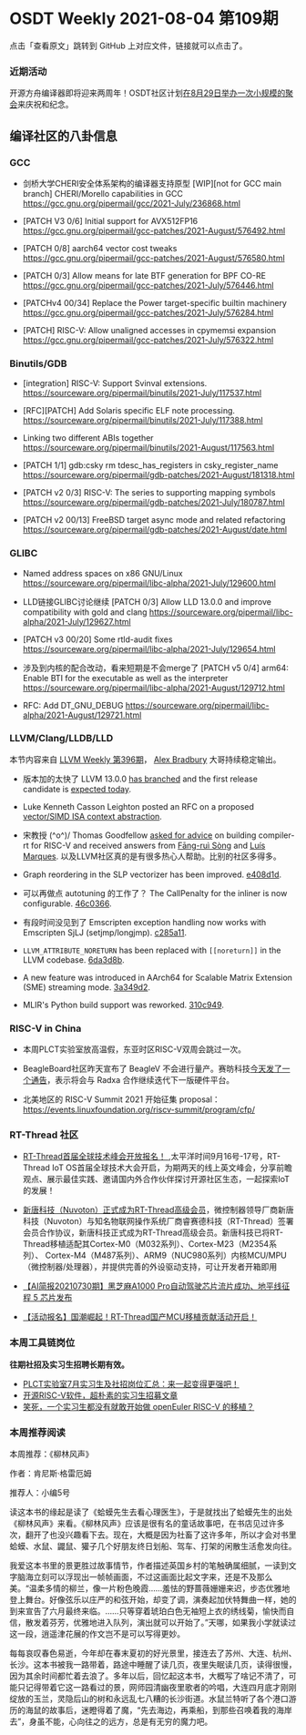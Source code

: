 # OSDT Weekly 2021-08-04 第109期

点击「查看原文」跳转到 GitHub 上对应文件，链接就可以点击了。

### 近期活动

开源方舟编译器即将迎来两周年！OSDT社区计划[在8月29日举办一次小规模的聚会](https://mp.weixin.qq.com/s/ispU9cQWhuFAcnHLUDpowg)来庆祝和纪念。

## 编译社区的八卦信息

### GCC

- 剑桥大学CHERI安全体系架构的编译器支持原型
  [WIP][not for GCC main branch] CHERI/Morello capabilities in GCC
  https://gcc.gnu.org/pipermail/gcc/2021-July/236868.html

- [PATCH V3 0/6] Initial support for AVX512FP16
  https://gcc.gnu.org/pipermail/gcc-patches/2021-August/576492.html

- [PATCH 0/8] aarch64 vector cost tweaks
  https://gcc.gnu.org/pipermail/gcc-patches/2021-August/576580.html

- [PATCH 0/3] Allow means for late BTF generation for BPF CO-RE
  https://gcc.gnu.org/pipermail/gcc-patches/2021-July/576446.html

- [PATCHv4 00/34] Replace the Power target-specific builtin machinery
  https://gcc.gnu.org/pipermail/gcc-patches/2021-July/576284.html

- [PATCH] RISC-V: Allow unaligned accesses in cpymemsi expansion
  https://gcc.gnu.org/pipermail/gcc-patches/2021-July/576322.html

### Binutils/GDB

- [integration] RISC-V: Support Svinval extensions.
  https://sourceware.org/pipermail/binutils/2021-July/117537.html

- [RFC][PATCH] Add Solaris specific ELF note processing.
  https://sourceware.org/pipermail/binutils/2021-July/117388.html

- Linking two different ABIs together
  https://sourceware.org/pipermail/binutils/2021-August/117563.html

- [PATCH 1/1] gdb:csky rm tdesc_has_registers in csky_register_name
  https://sourceware.org/pipermail/gdb-patches/2021-August/181318.html

- [PATCH v2 0/3] RISC-V: The series to supporting mapping symbols
  https://sourceware.org/pipermail/gdb-patches/2021-July/180787.html

- [PATCH v2 00/13] FreeBSD target async mode and related refactoring
  https://sourceware.org/pipermail/gdb-patches/2021-August/date.html

### GLIBC

- Named address spaces on x86 GNU/Linux
  https://sourceware.org/pipermail/libc-alpha/2021-July/129600.html

- LLD链接GLIBC讨论继续
  [PATCH 0/3] Allow LLD 13.0.0 and improve compatibility with gold and clang
  https://sourceware.org/pipermail/libc-alpha/2021-July/129627.html

- [PATCH v3 00/20] Some rtld-audit fixes
  https://sourceware.org/pipermail/libc-alpha/2021-July/129654.html

- 涉及到内核的配合改动，看来短期是不会merge了
  [PATCH v5 0/4] arm64: Enable BTI for the executable as well as the interpreter
  https://sourceware.org/pipermail/libc-alpha/2021-August/129712.html

- RFC: Add DT_GNU_DEBUG
  https://sourceware.org/pipermail/libc-alpha/2021-August/129721.html

### LLVM/Clang/LLDB/LLD

本节内容来自 [LLVM Weekly 第396期](http://llvmweekly.org/issue/396)，
[Alex Bradbury](https://www.linkedin.com/in/alex-bradbury/) 大哥持续稳定输出。

* 版本加的太快了 LLVM 13.0.0 [has branched](https://lists.llvm.org/pipermail/llvm-dev/2021-July/151956.html) and the first release candidate is [expected today](https://lists.llvm.org/pipermail/llvm-dev/2021-July/151983.html).

* Luke Kenneth Casson Leighton posted an RFC on a proposed [vector/SIMD ISA context abstraction](https://lists.llvm.org/pipermail/llvm-dev/2021-July/152008.html).

* 宋教授 (^o^)/ Thomas Goodfellow [asked for advice](https://lists.llvm.org/pipermail/llvm-dev/2021-July/151945.html) on building compiler-rt for RISC-V and received answers from [Fāng-ruì Sòng](https://lists.llvm.org/pipermail/llvm-dev/2021-July/151950.html) and [Luís Marques](https://lists.llvm.org/pipermail/llvm-dev/2021-July/151962.html).
  以及LLVM社区真的是有很多热心人帮助。比别的社区多得多。

* Graph reordering in the SLP vectorizer has been improved.
  [e408d1d](https://reviews.llvm.org/rGe408d1dfab42).

* 可以再做点 autotuning 的工作了？ The CallPenalty for the inliner is now configurable.
  [46c0366](https://reviews.llvm.org/rG46c03668774c).

* 有段时间没见到了 Emscripten exception handling now works with Emscripten SjLJ (setjmp/longjmp). [c285a11](https://reviews.llvm.org/rGc285a11efdb0).

* `LLVM_ATTRIBUTE_NORETURN` has been replaced with `[[noreturn]]` in the LLVM codebase. [6da3d8b](https://reviews.llvm.org/rG6da3d8b19c32).

* A new feature was introduced in AArch64 for Scalable Matrix Extension (SME) streaming mode. [3a349d2](https://reviews.llvm.org/rG3a349d22692c).

* MLIR's Python build support was reworked. [310c949](https://reviews.llvm.org/rG310c9496d809).

### RISC-V in China

- 本周PLCT实验室放高温假，东亚时区RISC-V双周会跳过一次。

- BeagleBoard社区昨天宣布了 BeagleV 不会进行量产。赛昉科技[今天发了一个通告](https://mp.weixin.qq.com/s/yvg_3-tHfDKn7lelngiIxA)，表示将会与 Radxa 合作继续迭代下一版硬件平台。

- 北美地区的 RISC-V Summit 2021 开始征集 proposal：
  https://events.linuxfoundation.org/riscv-summit/program/cfp/

### RT-Thread 社区
- [RT-Thread首届全球技术峰会开放报名！
](https://mp.weixin.qq.com/s/VA1EkB9zfkx3vZMRwWE-QA) ,太平洋时间9月16号-17号，RT-Thread IoT OS首届全球技术大会开启，为期两天的线上英文峰会，分享前瞻观点、展示最佳实践、邀请国内外合作伙伴探讨开源社区生态，一起探索IoT的发展！

- [新唐科技（Nuvoton）正式成为RT-Thread高级会员](https://mp.weixin.qq.com/s/chdKEe4LFQwCSiQXwtKx3w)，微控制器领导厂商新唐科技（Nuvoton）与知名物联网操作系统厂商睿赛德科技（RT-Thread）签署会员合作协议，新唐科技正式成为RT-Thread高级会员。新唐科技已将RT-Thread移植适配其Cortex-M0（M032系列）、Cortex-M23（M2354系列）、 Cortex-M4（M487系列）、ARM9（NUC980系列）内核MCU/MPU（微控制器/处理器），并提供完善的外设驱动支持，可让开发者开箱即用

- [【AI简报20210730期】黑芝麻A1000 Pro自动驾驶芯片流片成功、地平线征程 5 芯片发布](https://mp.weixin.qq.com/s/yoPfaLhOZmnECWUFRnnRdQ)

- [【活动报名】国潮崛起！RT-Thread国产MCU移植贡献活动开启！](https://mp.weixin.qq.com/s/w53oG5eFblsBym16O5Dwag)

### 本周工具链岗位

**往期社招及实习生招聘长期有效。**

- [PLCT实验室7月实习生及社招岗位汇总：来一起变得更强吧！](https://mp.weixin.qq.com/s/lL5_L2oh-kNvP8wHMARSAg)
- [开源RISC-V软件，超朴素的实习生招募文章](https://mp.weixin.qq.com/s/ETtlYTHa_41SYrxpSuh_sw)
- [笑死，一个实习生都没有就敢开始做 openEuler RISC-V 的移植？](https://mp.weixin.qq.com/s/x_LUxu1dJTaN6VS7DU6xsg)

### 本周推荐阅读

本周推荐：《柳林风声》

作者：肯尼斯·格雷厄姆

推荐人：小编5号

读这本书的缘起是读了《蛤蟆先生去看心理医生》，于是就找出了蛤蟆先生的出处《柳林风声》来看。《柳林风声》应该是很有名的童话故事吧，在书店见过许多次，翻开了也没兴趣看下去。现在，大概是因为社畜了这许多年，所以才会对书里蛤蟆、水鼠、鼹鼠、獾子几个好朋友终日划船、驾车、打架的闲散生活愈发向往。

我爱这本书里的景更胜过故事情节，作者描述英国乡村的笔触确属细腻，一读到文字脑海立刻可以浮现出一帧帧画面，不过这画面比起文字来，还是不及那么美。“温柔多情的柳兰，像一片粉色晚霞……羞怯的野蔷薇姗姗来迟，步态优雅地登上舞台。好像弦乐以庄严的和弦开始，却变了调，演奏起加伏特舞曲一样，她的到来宣告了六月最终来临。……只等穿着琥珀白色无袖短上衣的绣线菊，愉快而自信，散发着芬芳，优雅地进入队列，演出就可以开始了。”天哪，如果我小学就读过这一段，逍遥津花展的作文岂不是可以写得更妙。

每每哀叹春色易逝，今年却在春末夏初的好光景里，接连去了苏州、大连、杭州、长沙。这本书被我一路带着，路途中睡醒了读几页，夜里失眠读几页，读得很慢，因为其余时间都忙着去浪了。多年以后，回忆起这本书，大概写了啥记不清了，可能只记得带着它这一路看过的景，网师园清幽夜里歌者的吟唱，大连四月底才刚刚绽放的玉兰，灵隐后山的树和永远乱七八糟的长沙街道。水鼠兰特听了各个港口游历的海鼠的故事后，迷瞪得着了魔，“先去海边，再乘船，到那些召唤着我的海岸去”，身虽不能，心向往之的远方，总是有无穷的魔力吧。
